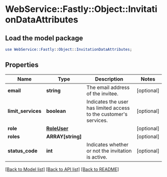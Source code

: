 # WebService::Fastly::Object::InvitationDataAttributes

## Load the model package
```perl
use WebService::Fastly::Object::InvitationDataAttributes;
```

## Properties
Name | Type | Description | Notes
------------ | ------------- | ------------- | -------------
**email** | **string** | The email address of the invitee. | [optional] 
**limit_services** | **boolean** | Indicates the user has limited access to the customer&#39;s services. | [optional] 
**role** | [**RoleUser**](RoleUser.md) |  | [optional] 
**roles** | **ARRAY[string]** |  | [optional] 
**status_code** | **int** | Indicates whether or not the invitation is active. | [optional] 

[[Back to Model list]](../README.md#documentation-for-models) [[Back to API list]](../README.md#documentation-for-api-endpoints) [[Back to README]](../README.md)


